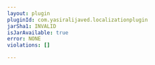 ```yaml
---
layout: plugin
pluginId: com.yasiralijaved.localizationplugin
jarSha1: INVALID
isJarAvailable: true
error: NONE
violations: []

---
```

